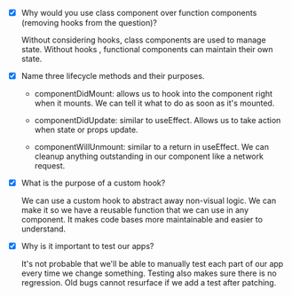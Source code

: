 - [x] Why would you use class component over function components (removing hooks from the question)?

    Without considering hooks, class components are used to manage state. Without hooks
    , functional components can maintain their own state.

- [x] Name three lifecycle methods and their purposes.

    * componentDidMount: allows us to hook into the component right when it mounts. We can tell it
     what to do as soon as it's mounted.
     
     * componentDidUpdate: similar to useEffect. Allows us to take action when state or props
      update.
     
     * componentWillUnmount: similar to a return in useEffect. We can cleanup anything outstanding
      in our component like a network request.

- [x] What is the purpose of a custom hook?

    We can use a custom hook to abstract away non-visual logic. We can make it so we have a
     reusable function that we can use in any component. It makes code bases more maintainable
      and easier to understand.

- [x] Why is it important to test our apps?

    It's not probable that we'll be able to manually test each part of our app every time we
     change something. Testing also makes sure there is no regression. Old bugs cannot resurface
      if we add a test after patching.
